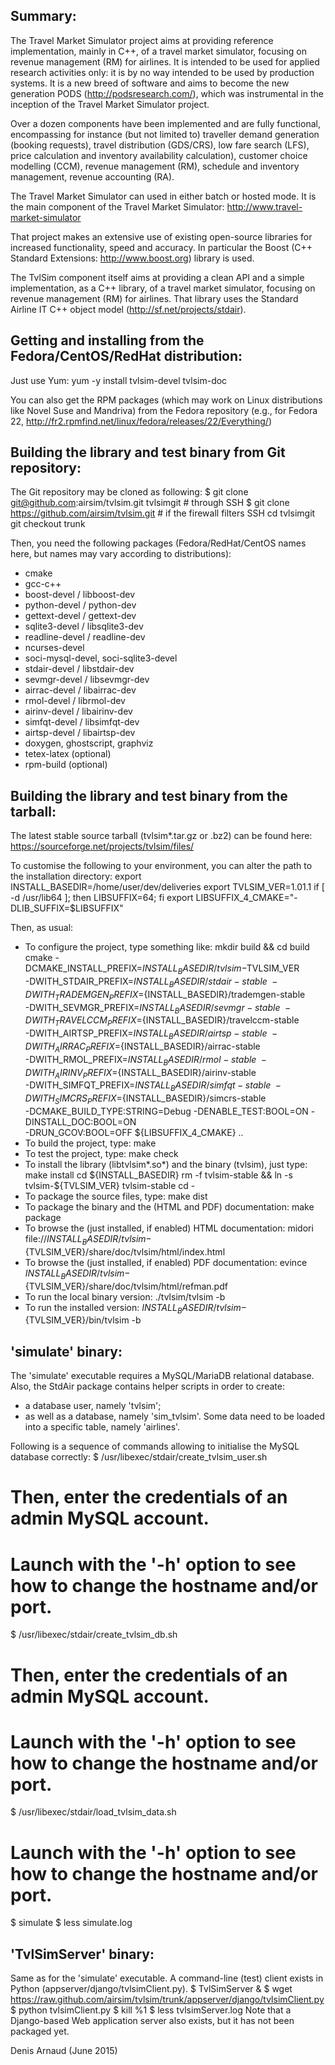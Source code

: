 
Summary:
--------
The Travel Market Simulator project aims at providing reference implementation,
mainly in C++, of a travel market simulator, focusing on revenue management (RM)
for airlines. It is intended to be used for applied research activities only:
it is by no way intended to be used by production systems. It is a new breed of
software and aims to become the new generation PODS (http://podsresearch.com/),
which was instrumental in the inception of the Travel Market Simulator project.

Over a dozen components have been implemented and are fully functional,
encompassing for instance (but not limited to) traveller demand generation
(booking requests), travel distribution (GDS/CRS), low fare search (LFS),
price calculation and inventory availability calculation), customer choice
modelling (CCM), revenue management (RM), schedule and inventory management,
revenue accounting (RA).

The Travel Market Simulator can used in either batch or hosted mode. It is
the main component of the Travel Market Simulator:
http://www.travel-market-simulator

That project makes an extensive use of existing open-source libraries for
increased functionality, speed and accuracy. In particular the Boost (C++
Standard Extensions: http://www.boost.org) library is used.

The TvlSim component itself aims at providing a clean API and a simple
implementation, as a C++ library, of a travel market simulator, focusing
on revenue management (RM) for airlines. That library uses the Standard
Airline IT C++ object model (http://sf.net/projects/stdair).


Getting and installing from the Fedora/CentOS/RedHat distribution:
------------------------------------------------------------------
Just use Yum:
yum -y install tvlsim-devel tvlsim-doc

You can also get the RPM packages (which may work on Linux
distributions like Novel Suse and Mandriva) from the Fedora repository
(e.g., for Fedora 22, 
http://fr2.rpmfind.net/linux/fedora/releases/22/Everything/)


Building the library and test binary from Git repository:
----------------------------------------------------------------
The Git repository may be cloned as following:
$ git clone git@github.com:airsim/tvlsim.git tvlsimgit # through SSH
$ git clone https://github.com/airsim/tvlsim.git # if the firewall filters SSH
cd tvlsimgit
git checkout trunk

Then, you need the following packages (Fedora/RedHat/CentOS names here, 
but names may vary according to distributions):
* cmake
* gcc-c++
* boost-devel / libboost-dev
* python-devel / python-dev
* gettext-devel / gettext-dev
* sqlite3-devel / libsqlite3-dev
* readline-devel / readline-dev
* ncurses-devel
* soci-mysql-devel, soci-sqlite3-devel
* stdair-devel / libstdair-dev
* sevmgr-devel / libsevmgr-dev
* airrac-devel / libairrac-dev
* rmol-devel / librmol-dev
* airinv-devel / libairinv-dev
* simfqt-devel / libsimfqt-dev
* airtsp-devel / libairtsp-dev
* doxygen, ghostscript, graphviz
* tetex-latex (optional)
* rpm-build (optional)

Building the library and test binary from the tarball:
------------------------------------------------------
The latest stable source tarball (tvlsim*.tar.gz or .bz2) can be found here:
https://sourceforge.net/projects/tvlsim/files/

To customise the following to your environment, you can alter the path
to the installation directory:
export INSTALL_BASEDIR=/home/user/dev/deliveries
export TVLSIM_VER=1.01.1
if [ -d /usr/lib64 ]; then LIBSUFFIX=64; fi
export LIBSUFFIX_4_CMAKE="-DLIB_SUFFIX=$LIBSUFFIX"

Then, as usual:
* To configure the project, type something like:
  mkdir build && cd build
  cmake -DCMAKE_INSTALL_PREFIX=${INSTALL_BASEDIR}/tvlsim-$TVLSIM_VER \
   -DWITH_STDAIR_PREFIX=${INSTALL_BASEDIR}/stdair-stable \
   -DWITH_TRADEMGEN_PREFIX=${INSTALL_BASEDIR}/trademgen-stable \
   -DWITH_SEVMGR_PREFIX=${INSTALL_BASEDIR}/sevmgr-stable \
   -DWITH_TRAVELCCM_PREFIX=${INSTALL_BASEDIR}/travelccm-stable \
   -DWITH_AIRTSP_PREFIX=${INSTALL_BASEDIR}/airtsp-stable \
   -DWITH_AIRRAC_PREFIX=${INSTALL_BASEDIR}/airrac-stable \
   -DWITH_RMOL_PREFIX=${INSTALL_BASEDIR}/rmol-stable \
   -DWITH_AIRINV_PREFIX=${INSTALL_BASEDIR}/airinv-stable \
   -DWITH_SIMFQT_PREFIX=${INSTALL_BASEDIR}/simfqt-stable \
   -DWITH_SIMCRS_PREFIX=${INSTALL_BASEDIR}/simcrs-stable \
   -DCMAKE_BUILD_TYPE:STRING=Debug -DENABLE_TEST:BOOL=ON -DINSTALL_DOC:BOOL=ON \
   -DRUN_GCOV:BOOL=OFF ${LIBSUFFIX_4_CMAKE} ..
* To build the project, type:
  make
* To test the project, type:
  make check
* To install the library (libtvlsim*.so*) and the binary (tvlsim),
  just type:
  make install
  cd ${INSTALL_BASEDIR}
  rm -f tvlsim-stable && ln -s tvlsim-${TVLSIM_VER} tvlsim-stable
  cd -
* To package the source files, type:
  make dist
* To package the binary and the (HTML and PDF) documentation:
  make package
* To browse the (just installed, if enabled) HTML documentation:
  midori file://${INSTALL_BASEDIR}/tvlsim-${TVLSIM_VER}/share/doc/tvlsim/html/index.html
* To browse the (just installed, if enabled) PDF documentation:
  evince ${INSTALL_BASEDIR}/tvlsim-${TVLSIM_VER}/share/doc/tvlsim/html/refman.pdf
* To run the local binary version:
  ./tvlsim/tvlsim -b
* To run the installed version:
  ${INSTALL_BASEDIR}/tvlsim-${TVLSIM_VER}/bin/tvlsim -b

'simulate' binary:
------------------
The 'simulate' executable requires a MySQL/MariaDB relational database.
Also, the StdAir package contains helper scripts in order to create:
* a database user, namely 'tvlsim';
* as well as a database, namely 'sim_tvlsim'.
Some data need to be loaded into a specific table, namely 'airlines'.

Following is a sequence of commands allowing to initialise the MySQL database
correctly:
$ /usr/libexec/stdair/create_tvlsim_user.sh
# Then, enter the credentials of an admin MySQL account.
# Launch with the '-h' option to see how to change the hostname and/or port.
$ /usr/libexec/stdair/create_tvlsim_db.sh
# Then, enter the credentials of an admin MySQL account.
# Launch with the '-h' option to see how to change the hostname and/or port.
$ /usr/libexec/stdair/load_tvlsim_data.sh
# Launch with the '-h' option to see how to change the hostname and/or port.
$ simulate
$ less simulate.log

'TvlSimServer' binary:
----------------------
Same as for the 'simulate' executable.
A command-line (test) client exists in Python (appserver/django/tvlsimClient.py).
$ TvlSimServer &
$ wget https://raw.github.com/airsim/tvlsim/trunk/appserver/django/tvlsimClient.py
$ python tvlsimClient.py
$ kill %1
$ less tvlsimServer.log
Note that a Django-based Web application server also exists,
but it has not been packaged yet.


Denis Arnaud (June 2015)

